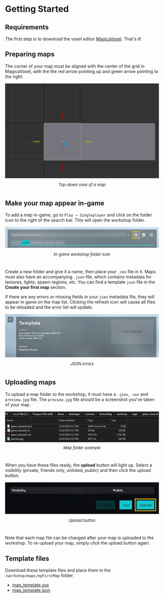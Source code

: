 # Getting Started

## Requirements

The first step is to download the voxel editor [MagicaVoxel](https://ephtracy.github.io/). That's it!

## Preparing maps

The corner of your map must be aligned with the center of the grid in MagicaVoxel, with the the red arrow pointing up and green arrow pointing to the right:

<img src="./public/alignment.png" alt="MagicaVoxel Alignment"/>
<div style="justify-content: center; display: flex; margin-top:10px; font-size: 13px; margin-bottom: 40px">
    <span><i>Top-down view of a map</i></span>
</div>
 
## Make your map appear in-game

To add a map in-game, go to `Play → Singleplayer` and click on the folder icon to the right of the search bar. This will open the workshop folder.

<img src="./public/folderbutton.png" alt="In-game workshop folder icon"/>
<div style="justify-content: center; display: flex; margin-top:10px; font-size: 13px; margin-bottom: 40px">
    <span><i>In-game workshop folder icon</i></span>
</div>

Create a new folder and give it a name, then place your `.vox` file in it. Maps must also have an accompanying `.json` file, which contains metadata for textures, lights, spawn regions, etc.
You can find a template `json` file in the **Create your first map** section.

If there are any errors or missing fields in your `json` metadata file, they will appear in game on the map list. Clicking the refresh icon will cause all files to be reloaded and the error list will update.

<img src="./public/errors.png" alt="JSON errors"/>
<div style="justify-content: center; display: flex; margin-top:10px; font-size: 13px; margin-bottom: 40px">
    <span><i>JSON errors</i></span>
</div>


## Uploading maps

To upload a map folder to the workshop, it must have a `.json`, `.vox` and `preview.jpg` file. The `preview.jpg` file should be a screenshot you've taken of your map.

<div style="justify-content: center; display: flex;">
    <img src="./public/folderexample.png" alt="Map folder example"/>
</div>
<div style="justify-content: center; display: flex; margin-top:10px; font-size: 13px; margin-bottom: 40px">
    <span><i>Map folder example</i></span>
</div>

When you have these files ready, the **upload** button will light up. Select a visibility (private, friends only, unlisted, public) and then click the upload button.

<img src="./public/uploadbutton.png" alt="Upload button"/>
<div style="justify-content: center; display: flex; margin-top:10px; font-size: 13px; margin-bottom: 40px">
    <span><i>Upload button</i></span>
</div>

Note that each map file can be changed after your map is uploaded to the workshop. To re-upload your map, simply click the upload button again.

## Template files

Download these template files and place them in the `/workshop/maps/myFirstMap` folder:

* [map_template.vox](./public/Map_Template.vox)
* [map_template.json](./public/map_template.json)